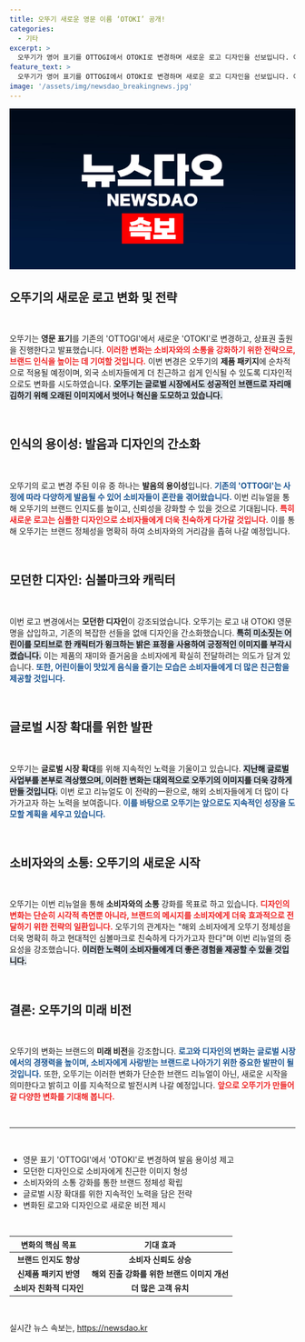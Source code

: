 ```yaml
---
title: 오뚜기 새로운 영문 이름 ‘OTOKI’ 공개!
categories:
  - 기타
excerpt: >
  오뚜기가 영어 표기를 OTTOGI에서 OTOKI로 변경하며 새로운 로고 디자인을 선보입니다. 이 리뉴얼로 해외 소비자와의 소통을 강화하고, 브랜드 인지도를 높이는 데 주력할 계획입니다.
feature_text: >
  오뚜기가 영어 표기를 OTTOGI에서 OTOKI로 변경하며 새로운 로고 디자인을 선보입니다. 이 리뉴얼로 해외 소비자와의 소통을 강화하고, 브랜드 인지도를 높이는 데 주력할 계획입니다.
image: '/assets/img/newsdao_breakingnews.jpg'
---
```


<p><img src="/assets/img/newsdao_breakingnews.jpg" alt="pcversion 속보" /></p>

<h2 data-ke-size="size26">오뚜기의 새로운 로고 변화 및 전략</h2>

<p data-ke-size="size16">&nbsp;</p>

<p>오뚜기는 <strong>영문 표기</strong>를 기존의 'OTTOGI'에서 새로운 'OTOKI'로 변경하고, 상표권 출원을 진행한다고 발표했습니다. <b><span style="color: #ee2323;">이러한 변화는 소비자와의 소통을 강화하기 위한 전략으로, 브랜드 인식을 높이는 데 기여할 것입니다.</span></b> 이번 변경은 오뚜기의 <strong>제품 패키지</strong>에 순차적으로 적용될 예정이며, 외국 소비자들에게 더 친근하고 쉽게 인식될 수 있도록 디자인적으로도 변화를 시도하였습니다. <b><span style="background-color: #21538527;">오뚜기는 글로벌 시장에서도 성공적인 브랜드로 자리매김하기 위해 오래된 이미지에서 벗어나 혁신을 도모하고 있습니다.</span></b></p>

<p data-ke-size="size16">&nbsp;</p>

<h2 data-ke-size="size26">인식의 용이성: 발음과 디자인의 간소화</h2>

<p data-ke-size="size16">&nbsp;</p>

<p>오뚜기의 로고 변경 주된 이유 중 하나는 <strong>발음의 용이성</strong>입니다. <b><span style="color: #1a5490;">기존의 'OTTOGI'는 사정에 따라 다양하게 발음될 수 있어 소비자들이 혼란을 겪어왔습니다.</span></b> 이번 리뉴얼을 통해 오뚜기의 브랜드 인지도를 높이고, 신뢰성을 강화할 수 있을 것으로 기대됩니다. <b><span style="color: #ee2323;">특히 새로운 로고는 심플한 디자인으로 소비자들에게 더욱 친숙하게 다가갈 것입니다.</span></b> 이를 통해 오뚜기는 브랜드 정체성을 명확히 하여 소비자와의 거리감을 좁혀 나갈 예정입니다.</p>

<p data-ke-size="size16">&nbsp;</p>

<h2 data-ke-size="size26">모던한 디자인: 심볼마크와 캐릭터</h2>

<p data-ke-size="size16">&nbsp;</p>

<p>이번 로고 변경에서는 <strong>모던한 디자인</strong>이 강조되었습니다. 오뚜기는 로고 내 OTOKI 영문명을 삽입하고, 기존의 복잡한 선들을 없애 디자인을 간소화했습니다. <b><span style="background-color: #21538527;">특히 미소짓는 어린이를 모티브로 한 캐릭터가 윙크하는 밝은 표정을 사용하여 긍정적인 이미지를 부각시켰습니다.</span></b> 이는 제품의 재미와 즐거움을 소비자에게 확실히 전달하려는 의도가 담겨 있습니다. <b><span style="color: #1a5490;">또한, 어린이들이 맛있게 음식을 즐기는 모습은 소비자들에게 더 많은 친근함을 제공할 것입니다.</span></b></p>

<p data-ke-size="size16">&nbsp;</p>

<h2 data-ke-size="size26">글로벌 시장 확대를 위한 발판</h2>

<p data-ke-size="size16">&nbsp;</p>

<p>오뚜기는 <strong>글로벌 시장 확대</strong>를 위해 지속적인 노력을 기울이고 있습니다. <b><span style="background-color: #21538527;">지난해 글로벌사업부를 본부로 격상했으며, 이러한 변화는 대외적으로 오뚜기의 이미지를 더욱 강하게 만들 것입니다.</span></b> 이번 로고 리뉴얼도 이 전략的一환으로, 해외 소비자들에게 더 많이 다가가고자 하는 노력을 보여줍니다. <b><span style="color: #1a5490;">이를 바탕으로 오뚜기는 앞으로도 지속적인 성장을 도모할 계획을 세우고 있습니다.</span></b></p>

<p data-ke-size="size16">&nbsp;</p>

<h2 data-ke-size="size26">소비자와의 소통: 오뚜기의 새로운 시작</h2>

<p data-ke-size="size16">&nbsp;</p>

<p>오뚜기는 이번 리뉴얼을 통해 <strong>소비자와의 소통</strong> 강화를 목표로 하고 있습니다. <b><span style="color: #ee2323;">디자인의 변화는 단순히 시각적 측면뿐 아니라, 브랜드의 메시지를 소비자에게 더욱 효과적으로 전달하기 위한 전략의 일환입니다.</span></b> 오뚜기의 관계자는 "해외 소비자에게 오뚜기 정체성을 더욱 명확히 하고 현대적인 심볼마크로 친숙하게 다가가고자 한다"며 이번 리뉴얼의 중요성을 강조했습니다. <b><span style="background-color: #21538527;">이러한 노력이 소비자들에게 더 좋은 경험을 제공할 수 있을 것입니다.</span></b></p>

<p data-ke-size="size16">&nbsp;</p>

<h2 data-ke-size="size26">결론: 오뚜기의 미래 비전</h2>

<p data-ke-size="size16">&nbsp;</p>

<p>오뚜기의 변화는 브랜드의 <strong>미래 비전</strong>을 강조합니다. <b><span style="color: #1a5490;">로고와 디자인의 변화는 글로벌 시장에서의 경쟁력을 높이며, 소비자에게 사랑받는 브랜드로 나아가기 위한 중요한 발판이 될 것입니다.</span></b> 또한, 오뚜기는 이러한 변화가 단순한 브랜드 리뉴얼이 아닌, 새로운 시작을 의미한다고 밝히고 이를 지속적으로 발전시켜 나갈 예정입니다. <b><span style="color: #ee2323;">앞으로 오뚜기가 만들어갈 다양한 변화를 기대해 봅니다.</span></b></p>

<p data-ke-size="size16">&nbsp;</p>

<hr>

<p data-ke-size="size16">&nbsp;</p>

<ul>
    <li>영문 표기 'OTTOGI'에서 'OTOKI'로 변경하여 발음 용이성 제고</li>
    <li>모던한 디자인으로 소비자에게 친근한 이미지 형성</li>
    <li>소비자와의 소통 강화를 통한 브랜드 정체성 확립</li>
    <li>글로벌 시장 확대를 위한 지속적인 노력을 담은 전략</li>
    <li>변화된 로고와 디자인으로 새로운 비전 제시</li>
</ul>

<p data-ke-size="size16">&nbsp;</p>

<table>
    <thead>
        <tr>
            <th style="text-align: center; height: 17px;"><b>변화의 핵심 목표</b></th>
            <th style="text-align: center; height: 17px;"><b>기대 효과</b></th>
        </tr>
    </thead>
    <tbody>
        <tr>
            <td style="text-align: center; height: 17px;"><b>브랜드 인지도 향상</b></td>
            <td style="text-align: center; height: 17px;"><b>소비자 신뢰도 상승</b></td>
        </tr>
        <tr>
            <td style="text-align: center; height: 17px;"><b>신제품 패키지 반영</b></td>
            <td style="text-align: center; height: 17px;"><b>해외 진출 강화를 위한 브랜드 이미지 개선</b></td>
        </tr>
        <tr>
            <td style="text-align: center; height: 17px;"><b>소비자 친화적 디자인</b></td>
            <td style="text-align: center; height: 17px;"><b>더 많은 고객 유치</b></td>
        </tr>
    </tbody>
</table>

<p data-ke-size="size16">&nbsp;</p>
실시간 뉴스 속보는, <a href="https://newsdao.kr" rel="dofollow">https://newsdao.kr</a>


